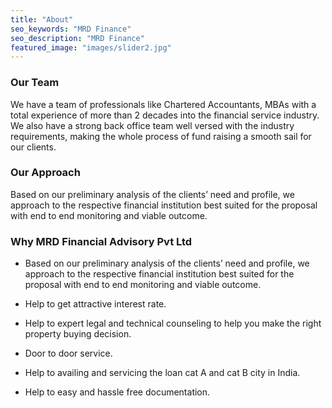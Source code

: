 ```yaml
---
title: "About"
seo_keywords: "MRD Finance"
seo_description: "MRD Finance"
featured_image: "images/slider2.jpg"
---
```


### Our Team
We have a team of professionals like Chartered Accountants, MBAs with a total experience of more than 2 decades into the financial service industry. We also have a strong back office team well versed with the industry requirements, making the whole process of fund raising a smooth sail for our clients.

### Our Approach
Based on our preliminary analysis of the clients’ need and profile, we approach to the respective financial institution best suited for the proposal with end to end monitoring and viable outcome.

### Why MRD Financial Advisory Pvt Ltd
- Based on our preliminary analysis of the clients’ need and profile, we approach to the respective financial institution best suited for the proposal with end to end monitoring and viable outcome.
- Help to get attractive interest rate.

- Help to expert legal and technical counseling to help you make the right property buying decision.
- Door to door service. 
- Help to availing and servicing the loan cat A and cat B city in India.
- Help to easy and hassle free documentation.